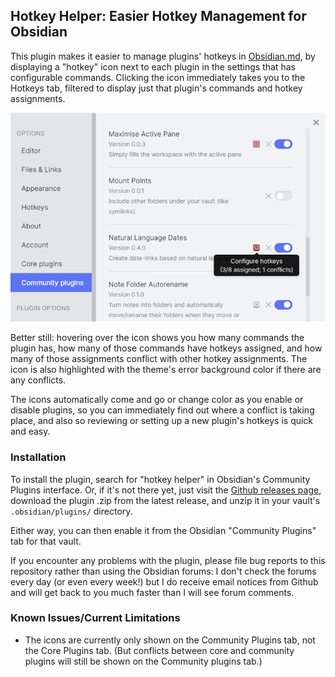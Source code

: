 ## Hotkey Helper: Easier Hotkey Management for Obsidian

This plugin makes it easier to manage plugins' hotkeys in [Obsidian.md](https://obsidian.md), by displaying a "hotkey" icon next to each plugin in the settings that has configurable commands.  Clicking the icon immediately takes you to the Hotkeys tab, filtered to display just that plugin's commands and hotkey assignments.

![](hotkey-helper.png)

Better still: hovering over the icon shows you how many commands the plugin has, how many of those commands have hotkeys assigned, and how many of those assignments conflict with other hotkey assignments.  The icon is also highlighted with the theme's error background color if there are any conflicts.

The icons automatically come and go or change color as you enable or disable plugins, so you can immediately find out where a conflict is taking place, and also so reviewing or setting up a new plugin's hotkeys is quick and easy.

### Installation

To install the plugin, search for "hotkey helper" in Obsidian's Community Plugins interface.  Or, if it's not there yet, just visit the [Github releases page](https://github.com/pjeby/hotkey-helper/releases), download the plugin .zip from the latest release, and unzip it in your vault's `.obsidian/plugins/` directory.

Either way, you can then enable it from the Obsidian "Community Plugins" tab for that vault.

If you encounter any problems with the plugin, please file bug reports to this repository rather than using the Obsidian forums: I don't check the forums every day (or even every week!) but I do receive email notices from Github and will get back to you much faster than I will see forum comments.

### Known Issues/Current Limitations

* The icons are currently only shown on the Community Plugins tab, not the Core Plugins tab.  (But conflicts between core and community plugins will still be shown on the Community plugins tab.)

